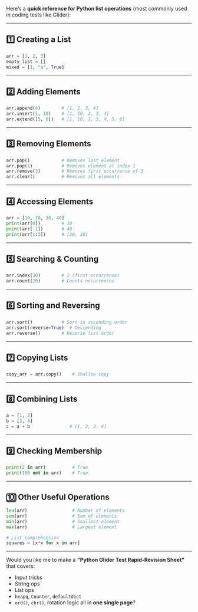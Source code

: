 Here’s a **quick reference for Python list operations** (most commonly used in coding tests like Glider):

---

## **1️⃣ Creating a List**

```python
arr = [1, 2, 3]
empty_list = []
mixed = [1, "a", True]
```

---

## **2️⃣ Adding Elements**

```python
arr.append(4)        # [1, 2, 3, 4]
arr.insert(1, 10)    # [1, 10, 2, 3, 4]
arr.extend([5, 6])   # [1, 10, 2, 3, 4, 5, 6]
```

---

## **3️⃣ Removing Elements**

```python
arr.pop()            # Removes last element
arr.pop(1)           # Removes element at index 1
arr.remove(3)        # Removes first occurrence of 3
arr.clear()          # Removes all elements
```

---

## **4️⃣ Accessing Elements**

```python
arr = [10, 20, 30, 40]
print(arr[0])        # 10
print(arr[-1])       # 40
print(arr[1:3])      # [20, 30]
```

---

## **5️⃣ Searching & Counting**

```python
arr.index(30)        # 2 (first occurrence)
arr.count(20)        # Counts occurrences
```

---

## **6️⃣ Sorting and Reversing**

```python
arr.sort()           # Sort in ascending order
arr.sort(reverse=True)  # Descending
arr.reverse()        # Reverse list order
```

---

## **7️⃣ Copying Lists**

```python
copy_arr = arr.copy()    # Shallow copy
```

---

## **8️⃣ Combining Lists**

```python
a = [1, 2]
b = [3, 4]
c = a + b               # [1, 2, 3, 4]
```

---

## **9️⃣ Checking Membership**

```python
print(2 in arr)          # True
print(100 not in arr)    # True
```

---

## **🔟 Other Useful Operations**

```python
len(arr)                 # Number of elements
sum(arr)                 # Sum of elements
min(arr)                 # Smallest element
max(arr)                 # Largest element

# List comprehension
squares = [x*x for x in arr]
```

---

Would you like me to make a **"Python Glider Test Rapid-Revision Sheet"** that covers:

* Input tricks
* String ops
* List ops
* `heapq`, `Counter`, `defaultdict`
* `ord()`, `chr()`, rotation logic
  all in **one single page**?
